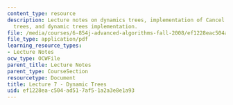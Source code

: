 ```yaml
---
content_type: resource
description: Lecture notes on dynamics trees, implementation of Cancel with dynamic
  trees, and dynamic trees implementation.
file: /media/courses/6-854j-advanced-algorithms-fall-2008/ef1228eac504ad517af51a2a3e8e1a93_lec7.pdf
file_type: application/pdf
learning_resource_types:
- Lecture Notes
ocw_type: OCWFile
parent_title: Lecture Notes
parent_type: CourseSection
resourcetype: Document
title: Lecture 7 - Dynamic Trees
uid: ef1228ea-c504-ad51-7af5-1a2a3e8e1a93
---
```

